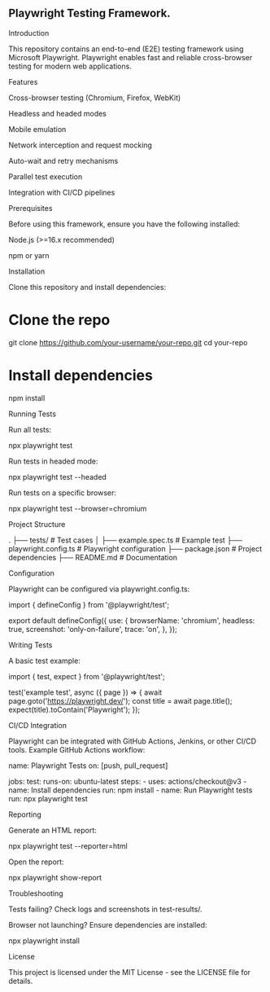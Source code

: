 Playwright Testing Framework.
---


Introduction

This repository contains an end-to-end (E2E) testing framework using Microsoft Playwright. Playwright enables fast and reliable cross-browser testing for modern web applications.

Features

Cross-browser testing (Chromium, Firefox, WebKit)

Headless and headed modes

Mobile emulation

Network interception and request mocking

Auto-wait and retry mechanisms

Parallel test execution

Integration with CI/CD pipelines

Prerequisites

Before using this framework, ensure you have the following installed:

Node.js (>=16.x recommended)

npm or yarn

Installation

Clone this repository and install dependencies:

# Clone the repo
git clone https://github.com/your-username/your-repo.git
cd your-repo

# Install dependencies
npm install

Running Tests

Run all tests:

npx playwright test

Run tests in headed mode:

npx playwright test --headed

Run tests on a specific browser:

npx playwright test --browser=chromium

Project Structure

.
├── tests/               # Test cases
│   ├── example.spec.ts  # Example test
├── playwright.config.ts # Playwright configuration
├── package.json        # Project dependencies
├── README.md           # Documentation

Configuration

Playwright can be configured via playwright.config.ts:

import { defineConfig } from '@playwright/test';

export default defineConfig({
  use: {
    browserName: 'chromium',
    headless: true,
    screenshot: 'only-on-failure',
    trace: 'on',
  },
});

Writing Tests

A basic test example:

import { test, expect } from '@playwright/test';

test('example test', async ({ page }) => {
  await page.goto('https://playwright.dev/');
  const title = await page.title();
  expect(title).toContain('Playwright');
});

CI/CD Integration

Playwright can be integrated with GitHub Actions, Jenkins, or other CI/CD tools. Example GitHub Actions workflow:

name: Playwright Tests
on: [push, pull_request]

jobs:
  test:
    runs-on: ubuntu-latest
    steps:
      - uses: actions/checkout@v3
      - name: Install dependencies
        run: npm install
      - name: Run Playwright tests
        run: npx playwright test

Reporting

Generate an HTML report:

npx playwright test --reporter=html

Open the report:

npx playwright show-report

Troubleshooting

Tests failing? Check logs and screenshots in test-results/.

Browser not launching? Ensure dependencies are installed:

npx playwright install

License

This project is licensed under the MIT License - see the LICENSE file for details.